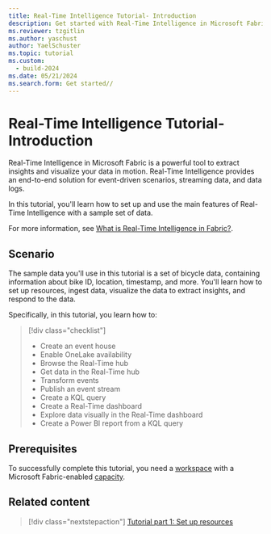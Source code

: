 ```yaml
---
title: Real-Time Intelligence Tutorial- Introduction
description: Get started with Real-Time Intelligence in Microsoft Fabric.
ms.reviewer: tzgitlin
ms.author: yaschust
author: YaelSchuster
ms.topic: tutorial
ms.custom:
  - build-2024
ms.date: 05/21/2024
ms.search.form: Get started//
---
```

# Real-Time Intelligence Tutorial- Introduction

Real-Time Intelligence in Microsoft Fabric is a powerful tool to extract insights and visualize your data in motion. Real-Time Intelligence provides an end-to-end solution for event-driven scenarios, streaming data, and data logs.

In this tutorial, you'll learn how to set up and use the main features of Real-Time Intelligence with a sample set of data.

 For more information, see [What is Real-Time Intelligence in Fabric?](overview.md).

## Scenario

The sample data you'll use in this tutorial is a set of bicycle data, containing information about bike ID, location, timestamp, and more. You'll learn how to set up resources, ingest data, visualize the data to extract insights, and respond to the data.

Specifically, in this tutorial, you learn how to:

> [!div class="checklist"]
>
> * Create an event house
> * Enable OneLake availability
> * Browse the Real-Time hub
> * Get data in the Real-Time hub
> * Transform events
> * Publish an event stream
> * Create a KQL query
> * Create a Real-Time dashboard
> * Explore data visually in the Real-Time dashboard
> * Create a Power BI report from a KQL query

## Prerequisites

To successfully complete this tutorial, you need a [workspace](../get-started/create-workspaces.md) with a Microsoft Fabric-enabled [capacity](../enterprise/licenses.md#capacity).

## Related content

> [!div class="nextstepaction"]
> [Tutorial part 1: Set up resources](tutorial-1-resources.md)
